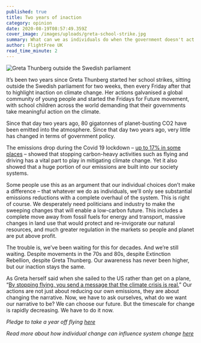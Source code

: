 ```yaml
---
published: true
title: Two years of inaction
category: opinion
date: 2020-08-19T08:57:49.359Z
cover_image: /images/uploads/greta-school-strike.jpg
summary: What can we as individuals do when the government doesn't act on the climate?
author: FlightFree UK
read_time_minute: 2
---
```

![](/images/uploads/greta-school-strike.jpg "Greta Thunberg outside the Swedish parliament")

It’s been two years since Greta Thunberg started her school strikes, sitting outside the Swedish parliament for two weeks, then every Friday after that to highlight inaction on climate change. Her actions galvanised a global community of young people and started the Fridays for Future movement, with school children across the world demanding that their governments take meaningful action on the climate.

Since that day two years ago, 80 gigatonnes of planet-busting CO2 have been emitted into the atmosphere. Since that day two years ago, very little has changed in terms of government policy.

The emissions drop during the Covid 19 lockdown – [up to 17% in some places](http://www.climateaction.org/news/global-carbon-emissions-drop-17-due-to-lockdown) – showed that stopping carbon-heavy activities such as flying and driving has a vital part to play in mitigating climate change. Yet it also showed that a huge portion of our emissions are built into our society systems.

Some people use this as an argument that our individual choices don’t make a difference – that whatever we do as individuals, we'll only see substantial emissions reductions with a complete overhaul of the system. This is right of course. We desperately need politicians and industry to make the sweeping changes that will enable a low-carbon future. This includes a complete move away from fossil fuels for energy and transport, massive changes in land use that would protect and re-invigorate our natural resources, and much greater regulation in the markets so people and planet are put above profit.

The trouble is, we’ve been waiting for this for decades. And we’re still waiting. Despite movements in the 70s and 80s, despite Extinction Rebellion, despite Greta Thunberg. Our awareness has never been higher, but our inaction stays the same.

As Greta herself said when she sailed to the US rather than get on a plane, “[By stopping flying, you send a message that the climate crisis is real.](/post/be-more-greta)” Our actions are not just about reducing our own emissions, they are about changing the narrative. Now, we have to ask ourselves, what do we want our narrative to be? We can choose our future. But the timescale for change is rapidly decreasing. We have to do it now.

*Pledge to take a year off flying [here](https://flightfree.co.uk)*

*Read more about how individual change can influence system change [here](/post/individual-action-vs-system-change)*